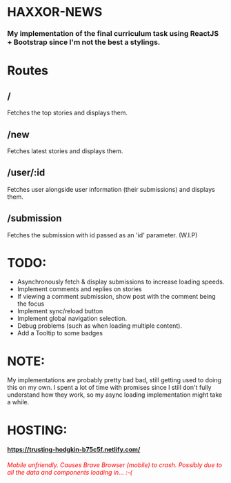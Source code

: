 <h1><b> HAXXOR-NEWS </b></h1>

### My implementation of the final curriculum task using ReactJS + Bootstrap since I'm not the best a stylings.

# Routes
## /
Fetches the top stories and displays them.


## /new
Fetches latest stories and displays them.


## /user/:id
Fetches user alongside user information (their submissions) and displays them.

## /submission
Fetches the submission with id passed as an 'id' parameter. (W.I.P)

# TODO:
- Asynchronously fetch & display submissions to increase loading speeds.
- Implement comments and replies on stories
- If viewing a comment submission, show post with the comment being the focus
- Implement sync/reload button
- Implement global navigation selection.
- Debug problems (such as when loading multiple content).
- Add a Tooltip to some badges

# NOTE:
My implementations are probably pretty bad bad, still getting used to doing this on my own. I spent a lot of time with promises since I still don't fully understand how they work, so my async loading implementation might take a while.

# HOSTING:
#### https://trusting-hodgkin-b75c5f.netlify.com/

<i style="color: red"> Mobile unfriendly. Causes Brave Browser (mobile) to crash. Possibly due to all the data and components loading in... :-( </i>